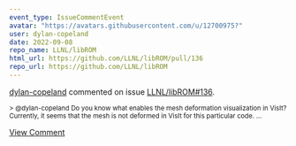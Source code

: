 ```yaml
---
event_type: IssueCommentEvent
avatar: "https://avatars.githubusercontent.com/u/12700975?"
user: dylan-copeland
date: 2022-09-08
repo_name: LLNL/libROM
html_url: https://github.com/LLNL/libROM/pull/136
repo_url: https://github.com/LLNL/libROM
---
```


<a href='https://github.com/dylan-copeland' target='_blank'>dylan-copeland</a> commented on issue <a href='https://github.com/LLNL/libROM/pull/136' target='_blank'>LLNL/libROM#136</a>.

<small>> @dylan-copeland Do you know what enables the mesh deformation visualization in VisIt? Currently, it seems that the mesh is not deformed in VisIt for this particular code....</small>

<a href='https://github.com/LLNL/libROM/pull/136' target='_blank'>View Comment</a>